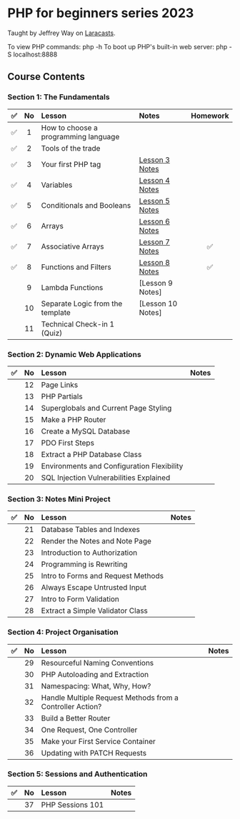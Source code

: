 # PHP for beginners series 2023

Taught by Jeffrey Way on [Laracasts](https://laracasts.com/).

To view PHP commands: php -h
To boot up PHP's built-in web server: php -S localhost:8888

## Course Contents

### Section 1: The Fundamentals

| ✅ | No | Lesson | Notes | Homework |
| :---: | :---: | :--- | :--- | :---: |
| ✅ | 1 | How to choose a programming language | |
| ✅ | 2 | Tools of the trade | |
| ✅ | 3 | Your first PHP tag | [Lesson 3 Notes](section1/lesson3.php) |
| ✅ | 4 | Variables | [Lesson 4 Notes](section1/lesson4.php) |
| ✅ | 5 | Conditionals and Booleans | [Lesson 5 Notes](section1/lesson5.php) |
| ✅ | 6 | Arrays | [Lesson 6 Notes](section1/lesson6.php) |
| ✅ | 7 | Associative Arrays | [Lesson 7 Notes](section1/lesson7.php) | ✅ |
| ✅ | 8 | Functions and Filters | [Lesson 8 Notes](section1/lesson8.php) | ✅ |
|| 9 | Lambda Functions | [Lesson 9 Notes] |
|| 10 | Separate Logic from the template | [Lesson 10 Notes] |
|| 11 | Technical Check-in 1 (Quiz) | |

### Section 2: Dynamic Web Applications

| ✅ | No | Lesson | Notes |
| :---: | :---: | :--- | :--- |
|| 12 | Page Links ||
|| 13 | PHP Partials ||
|| 14 | Superglobals and Current Page Styling ||
|| 15 | Make a PHP Router ||
|| 16 | Create a MySQL Database ||
|| 17 | PDO First Steps ||
|| 18 | Extract a PHP Database Class ||
|| 19 | Environments and Configuration Flexibility ||
|| 20 | SQL Injection Vulnerabilities Explained ||

### Section 3: Notes Mini Project
| ✅ | No | Lesson | Notes |
| :---: | :---: | :--- | :--- |
|| 21 | Database Tables and Indexes ||
|| 22 | Render the Notes and Note Page ||
|| 23 | Introduction to Authorization ||
|| 24 | Programming is Rewriting ||
|| 25 | Intro to Forms and Request Methods ||
|| 26 | Always Escape Untrusted Input ||
|| 27| Intro to Form Validation ||
|| 28 | Extract a Simple Validator Class ||

### Section 4: Project Organisation
| ✅ | No | Lesson | Notes |
| :---: | :---: | :--- | :--- |
|| 29 | Resourceful Naming Conventions ||
|| 30 | PHP Autoloading and Extraction ||
|| 31 | Namespacing: What, Why, How? ||
|| 32 | Handle Multiple Request Methods from a Controller Action? ||
|| 33 | Build a Better Router ||
|| 34 | One Request, One Controller ||
|| 35 | Make your First Service Container ||
|| 36 | Updating with PATCH Requests ||

### Section 5: Sessions and Authentication

| ✅ | No | Lesson | Notes |
| :---: | :---: | :--- | :--- |
|| 37 | PHP Sessions 101 ||

